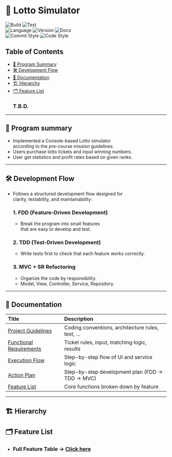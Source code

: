 # 🔮 Lotto Simulator
![Build](https://img.shields.io/badge/build-in--progress-yellow)
![Test](https://img.shields.io/badge/test-in--progress-yellow) <br>
![Language](https://img.shields.io/badge/language-Kotlin-blue)
![Version](https://img.shields.io/badge/version-1.0.0-blue)
![Docs](https://img.shields.io/badge/docs-up--to--date-blue)<br>
![Commit Style](https://img.shields.io/badge/commit_style-Angular-orange)
![Code Style](https://img.shields.io/badge/code_style-Kotlin_Convention-7F52FF)

## Table of Contents
- [📌 Program Summary](#-program-summary)
- [🛠️ Development Flow](#️-development-flow)
- [📂 Documentation](#-documentation)
- [🏗️ Hierarchy](#-hierarchy)
- [🗂️ Feature List](#-feature-list)
    ### T.B.D.

---

## 📌 Program summary
- Implemented a Console-based Lotto simulator<br>
    according to the pre-course mission guidelines.
- Users purchase lotto tickets and input winning numbers.
- User get statistics and profit rates based on given ranks. 

---

## 🛠️ Development Flow
- Follows a structured development flow designed for<br>
    clarity, testability, and maintainability:

    ### 1. **FDD (Feature-Driven Development)**
    - Break the program into small features<br>
    that are easy to develop and test.

    ### 2. **TDD (Test-Driven Development)**
    - Write tests first to check that each feature works correctly.

    ### 3. **MVC + SR Refactoring**
    - Organize the code by responsibility.
    - Model, View, Controller, Service, Repository.

---

## 📂 Documentation
| Title                                                        | Description                                        |
|:-------------------------------------------------------------|:---------------------------------------------------|
| [Project Guidelines](./docs/project-guidelines.md)           | Coding conventions, architecture rules, test, ...  |
| [Functional Requirements](./docs/functional-requirements.md) | Ticket rules, input, matching logic, results       |
| [Execution Flow](./docs/execution-flow.md)                   | Step-by-step flow of UI and service logic          |
| [Action Plan](./docs/action-plan.md)                         | Step-by-step development plan (FDD → TDD → MVC)    |
| [Feature List](./docs/feature-list.md)                       | Core functions broken down by feature              |

---

## 🏗️ Hierarchy
## 🗂️ Feature List
- ### Full Feature Table → [Click here](./docs/feature-list.md)